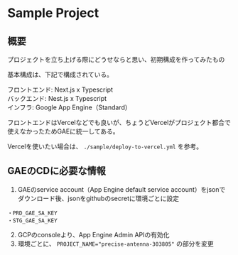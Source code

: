 # Sample Project

## 概要
プロジェクトを立ち上げる際にどうせならと思い、初期構成を作ってみたもの

基本構成は、下記で構成されている。

フロントエンド: Next.js x Typescript  
バックエンド: Nest.js x Typescript  
インフラ: Google App Engine（Standard）  

フロントエンドはVercelなどでも良いが、ちょうどVercelがプロジェクト都合で使えなかったためGAEに統一してある。

Vercelを使いたい場合は、 `./sample/deploy-to-vercel.yml` を参考。


## GAEのCDに必要な情報
1. GAEのservice account（App Engine default service account）をjsonでダウンロード後、jsonをgithubのsecretに環境ごとに設定
```
・PRD_GAE_SA_KEY
・STG_GAE_SA_KEY
```

2. GCPのconsoleより、App Engine Admin APIの有効化
3. 環境ごとに、 `PROJECT_NAME="precise-antenna-303805"` の部分を変更